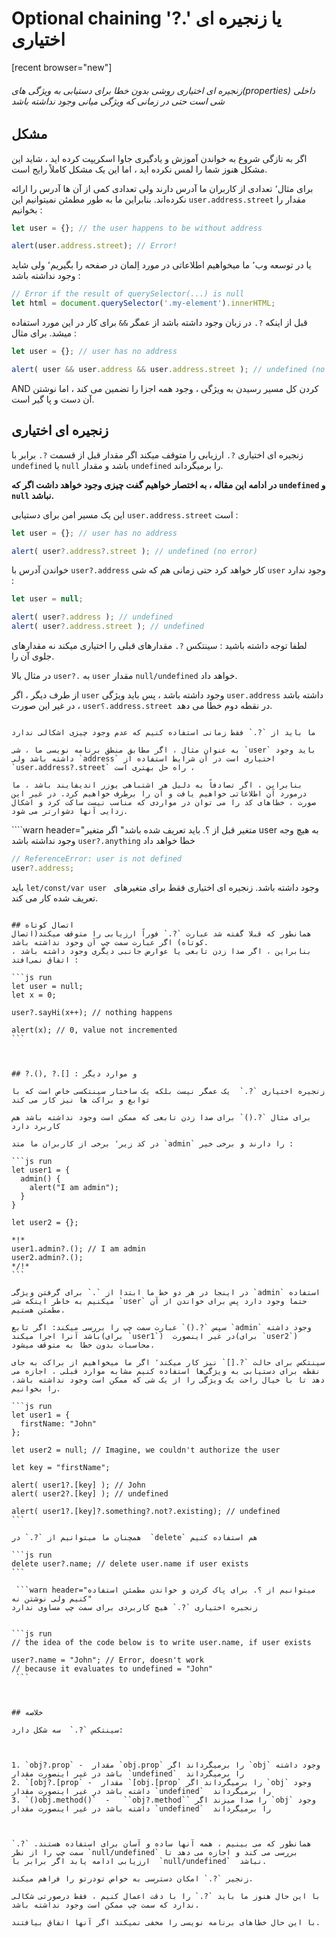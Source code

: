 # Optional chaining '?.' یا زنجیره ای اختیاری
[recent browser="new"]

###### زنجیره ای اختیاری روشی بدون خطا برای دستیابی به ویژگی های(properties) داخلی شی است حتی در زمانی که ویژگی میانی وجود نداشته باشد



## مشکل

اگر به تازگی شروع به خواندن آموزش و یادگیری جاوا اسکریپت کرده اید ، شاید این مشکل هنوز شما را لمس نکرده اید ، اما این یک مشکل کاملاً رایج است.

برای مثال٬ تعدادی از کاربران ما آدرس دارند ولی تعدادی کمی از آن ها آدرس را ارائه نکرده‌اند. بنابراین ما به طور مطمئن نمیتوانیم این `user.address.street` مقدار را بخوانیم :

```js run
let user = {}; // the user happens to be without address

alert(user.address.street); // Error!
```



یا در توسعه وب٬ ما میخواهیم اطلاعاتی در مورد اِلمان در صفحه را بگیریم٬ ولی شاید وجود نداشته باشد :

```js run
// Error if the result of querySelector(...) is null
let html = document.querySelector('.my-element').innerHTML;
```



قبل از اینکه  `?.`  در زبان وجود داشته باشد از عمگر `&&` برای کار در این مورد استفاده میشد. برای مثال :

```js run
let user = {}; // user has no address

alert( user && user.address && user.address.street ); // undefined (no error)
```

AND کردن کل مسیر رسیدن به ویژگی ، وجود همه اجزا را تضمین می کند ، اما نوشتن آن دست و پا گیر است.





## زنجیره ای اختیاری

زنجیره ای اختیاری `?.` ارزیابی را متوقف میکند  اگر مقدار قبل از قسمت  `?.`  برابر با `undefined` یا `null` باشد و مقدار `undefined` را برمیگرداند.

**در ادامه این مقاله ، به اختصار خواهیم گفت چیزی وجود خواهد داشت اگر که `undefined` و `null`  نباشد.**



این یک مسیر امن برای دستیابی  `user.address.street` است :

```js run
let user = {}; // user has no address

alert( user?.address?.street ); // undefined (no error)
```



خواندن آدرس با  `user?.address` کار خواهد کرد حتی زمانی هم که  شی `user` وجود ندارد :

```js run
let user = null;

alert( user?.address ); // undefined
alert( user?.address.street ); // undefined
```

لطفا توجه داشته باشید : سینتکس `?.` مقدارهای قبلی را اختیاری میکند نه مقدارهای جلوی آن را.

در مثال بالا `user?.`  به `user` مقدار `null/undefined` خواهد داد.



از طرف دیگر ، اگر ‍‍`user` وجود داشته باشد ، پس باید ویژگی `user.address` داشته باشد ، در غیر این صورت `user؟.address.street `در نقطه دوم خطا می دهد.

```warn header="از زنجیر اختیاری بیش از حد استفاده تکنید"

ما باید از `?.` فقط زمانی استفاده کنیم که عدم وجود چیزی اشکالی ندارد

به عنوان مثال ، اگر مطابق منطق برنامه نویسی ما ، شی `user` باید وجود داشته باشد ولی `address` اختیاری است در آن شرایط استفاده از `user.address?.street` راه حل بهتری است ،

بنابراین ، اگر تصادفاً به دلیل هر اشتباهی یوزر اندیفایند باشد ، ما درمورد آن اطلاعاتی خواهیم یافت و آن را برطرف خواهیم کرد. در غیر این صورت ، خطاهای کد را می توان در مواردی که مناسب نیست ساکت کرد و اشکال زدایی آنها دشوارتر می شود.
```



````warn header="متغیر قبل از ؟. باید تعریف شده باشد" اگر متغیر user به هیچ وجه وجود نداشته باشد `user?.anything` خطا خواهد داد



```js run
// ReferenceError: user is not defined
user?.address;
```
باید `let/const/var user `  وجود داشته باشد. زنجیره ای اختیاری فقط برای متغیرهای تعریف شده کار می کند.

````

## اتصال کوتاه
همانطور که قبلا گفته شد عبارت `?.` فوراً ارزیابی را متوقف میکند(اتصال کوتاه) اگر عبارت سمت چپ آن وجود نداشته باشد.
بنابراین ، اگر صدا زدن تابعی یا عوارض جانبی دیگری وجود داشته باشد ، اتفاق نمی‌افتد :

​```js run
let user = null;
let x = 0;

user?.sayHi(x++); // nothing happens

alert(x); // 0, value not incremented
```



## ?.(), ?.[] : و موارد دیگر

زنجیره اختیاری `?.`  یک عمگر نیست بلکه یک ساختار سینتکسی خاص است که با توابع و براکت ها نیز کار می کند

برای مثال `?.()` برای صدا زدن تابعی که ممکن است وجود نداشته باشد هم کاربرد دارد

در کد زیر٬ برخی از کاربران ما متد `admin` را دارند و برخی خیر :

```js run
let user1 = {
  admin() {
    alert("I am admin");
  }
}

let user2 = {};

*!*
user1.admin?.(); // I am admin
user2.admin?.();
*/!*
```

در اینجا در هر دو خط ما ابتدا از `.` برای گرفتن ویژگی ‍`admin` استفاده میکنیم به خاطر اینکه شی ‍`user` حتما وجود دارد پس برای خواندن از آن مطمئن هستیم.

سپس `?.()` عبارت سمت چپ را بررسی میکند: اگر تابع ‍`admin` وجود داشته باشد آنرا اجرا میکند(برای ‍`user1`)  در غیر اینصورت(برای `user2`) محاسبات بدون خطا به متوقف میشود.

سینتکس برای حالت `?.[]` نیز کار میکند٬ اگر ما میخواهیم از براکت به جای نقطه برای دستیابی به ویژگی‌ها استفاده کنیم مشابه موارد قبلی ، اجازه می دهد تا با خیال راحت یک ویژگی را از یک شی که ممکن است وجود نداشته باشد،  را بخوانیم.

```js run
let user1 = {
  firstName: "John"
};

let user2 = null; // Imagine, we couldn't authorize the user

let key = "firstName";

alert( user1?.[key] ); // John
alert( user2?.[key] ); // undefined

alert( user1?.[key]?.something?.not?.existing); // undefined
```

همچنان ما میتوانیم از `?.` در  `delete` هم استفاده کنیم

```js run
delete user?.name; // delete user.name if user exists
```

 ```warn header="میتوانیم از ؟. برای پاک کردن و خواندن مطمئن استفاده کنیم ولی نوشتن نه"
زنجیره اختیاری `?.` هیچ کاربردی برای سمت چپ مساوی ندارد


​```js run
// the idea of the code below is to write user.name, if user exists

user?.name = "John"; // Error, doesn't work
// because it evaluates to undefined = "John"
 ```



## خلاصه

سینتکس `?.`  سه شکل دارد:



1. `obj?.prop` -  مقدار ‍‍`obj.prop` را برمیگرداند اگر `obj` وجود داشته باشد در غیر اینصورت مقدار `undefined`  را برمیگرداند
2. `[obj?.[prop` -  مقدار ‍‍`[obj.[prop` را برمیگرداند اگر `obj` وجود داشته باشد در غیر اینصورت مقدار `undefined`  را برمیگرداند
3. `()obj.method()`  -   ‍‍``obj?.method`` را صدا میزند اگر `obj` وجود داشته باشد در غیر اینصورت مقدار `undefined`  را برمیگرداند



همانطور که می بینیم ، همه آنها ساده و آسان برای استفاده هستند. `?.`  سمت چپ را از نظر `null/undefined` بررسی می کند و اجازه می دهد تا ارزیابی ادامه یابد اگر برابر با  `null/undefined`  نباشد.

زنجیر `?.` امکان دسترسی به خواص تودرتو را فراهم میکند.

با این حال هنوز ما باید `?.` را با دقت اعمال کنیم ، فقط درصورتی شکالی ندارد که سمت چپ ممکن است وجود نداشته باشد.

با این حال خطاهای برنامه نویسی را مخفی نمیکند اگر آنها اتفاق بیافتند.